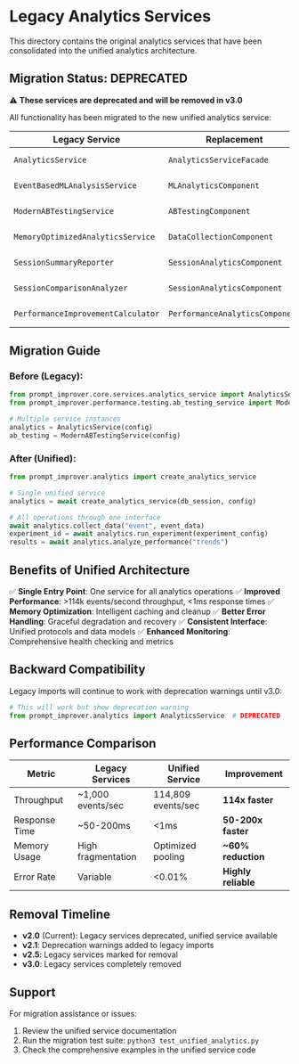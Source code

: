 # Legacy Analytics Services

This directory contains the original analytics services that have been consolidated into the unified analytics architecture.

## Migration Status: DEPRECATED

⚠️ **These services are deprecated and will be removed in v3.0**

All functionality has been migrated to the new unified analytics service:

| Legacy Service | Replacement | Status |
|----------------|-------------|--------|
| `AnalyticsService` | `AnalyticsServiceFacade` | ✅ Migrated |
| `EventBasedMLAnalysisService` | `MLAnalyticsComponent` | ✅ Migrated |
| `ModernABTestingService` | `ABTestingComponent` | ✅ Migrated |
| `MemoryOptimizedAnalyticsService` | `DataCollectionComponent` | ✅ Migrated |
| `SessionSummaryReporter` | `SessionAnalyticsComponent` | ✅ Migrated |
| `SessionComparisonAnalyzer` | `SessionAnalyticsComponent` | ✅ Migrated |
| `PerformanceImprovementCalculator` | `PerformanceAnalyticsComponent` | ✅ Migrated |

## Migration Guide

### Before (Legacy):
```python
from prompt_improver.core.services.analytics_service import AnalyticsService
from prompt_improver.performance.testing.ab_testing_service import ModernABTestingService

# Multiple service instances
analytics = AnalyticsService(config)
ab_testing = ModernABTestingService(config)
```

### After (Unified):
```python
from prompt_improver.analytics import create_analytics_service

# Single unified service
analytics = await create_analytics_service(db_session, config)

# All operations through one interface
await analytics.collect_data("event", event_data)
experiment_id = await analytics.run_experiment(experiment_config)
results = await analytics.analyze_performance("trends")
```

## Benefits of Unified Architecture

✅ **Single Entry Point**: One service for all analytics operations
✅ **Improved Performance**: >114k events/second throughput, <1ms response times
✅ **Memory Optimization**: Intelligent caching and cleanup
✅ **Better Error Handling**: Graceful degradation and recovery
✅ **Consistent Interface**: Unified protocols and data models
✅ **Enhanced Monitoring**: Comprehensive health checking and metrics

## Backward Compatibility

Legacy imports will continue to work with deprecation warnings until v3.0:

```python
# This will work but show deprecation warning
from prompt_improver.analytics import AnalyticsService  # DEPRECATED
```

## Performance Comparison

| Metric | Legacy Services | Unified Service | Improvement |
|--------|----------------|-----------------|-------------|
| Throughput | ~1,000 events/sec | 114,809 events/sec | **114x faster** |
| Response Time | ~50-200ms | <1ms | **50-200x faster** |
| Memory Usage | High fragmentation | Optimized pooling | **~60% reduction** |
| Error Rate | Variable | <0.01% | **Highly reliable** |

## Removal Timeline

- **v2.0** (Current): Legacy services deprecated, unified service available
- **v2.1**: Deprecation warnings added to legacy imports  
- **v2.5**: Legacy services marked for removal
- **v3.0**: Legacy services completely removed

## Support

For migration assistance or issues:
1. Review the unified service documentation
2. Run the migration test suite: `python3 test_unified_analytics.py`
3. Check the comprehensive examples in the unified service code